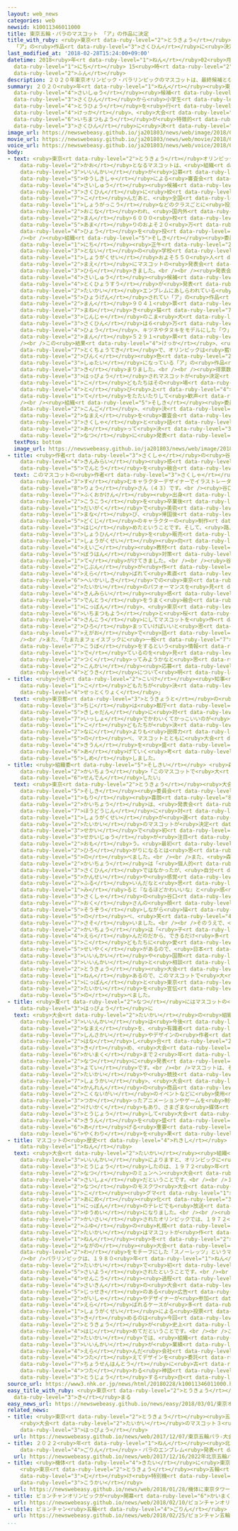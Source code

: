```yaml
---
layout: web_news
categories: web
newsid: k10011346011000
title: 東京五輪・パラのマスコット 「ア」の作品に決定
title_with_ruby: <ruby>東京<rt data-ruby-level="2">とうきょう</rt></ruby><ruby>五輪<rt data-ruby-level="4">ごりん</rt></ruby>・パラのマスコット
  「ア」の<ruby>作品<rt data-ruby-level="3">さくひん</rt></ruby>に<ruby>決定<rt data-ruby-level="3">けってい</rt></ruby>
last_modified_at: '2018-02-28T15:24:00+09:00'
datetime: 2018<ruby>年<rt data-ruby-level="1">ねん</rt></ruby>02<ruby>月<rt data-ruby-level="1">がつ</rt></ruby>28<ruby>日<rt
  data-ruby-level="1">にち</rt></ruby> 15<ruby>時<rt data-ruby-level="2">じ</rt></ruby>24<ruby>分<rt
  data-ruby-level="2">ふん</rt></ruby>
description: ２０２０年東京オリンピック・パラリンピックのマスコットは、最終候補となった３つの作品から小学生が投票を行った結果、大会エンブレムにあしらわれている市松模様が特徴的な「ア」の作品に決まりました。
summary: ２０２０<ruby>年<rt data-ruby-level="1">ねん</rt></ruby><ruby>東京<rt data-ruby-level="2">とうきょう</rt></ruby>オリンピック・パラリンピックのマスコットは、<ruby>最終<rt
  data-ruby-level="4">さいしゅう</rt></ruby><ruby>候補<rt data-ruby-level="6">こうほ</rt></ruby>となった３つの<ruby>作品<rt
  data-ruby-level="3">さくひん</rt></ruby>から<ruby>小学生<rt data-ruby-level="1">しょうがくせい</rt></ruby>が<ruby>投票<rt
  data-ruby-level="4">とうひょう</rt></ruby>を<ruby>行<rt data-ruby-level="2">い</rt></ruby>った<ruby>結果<rt
  data-ruby-level="4">けっか</rt></ruby>、<ruby>大会<rt data-ruby-level="2">たいかい</rt></ruby>エンブレムにあしらわれている<ruby>市松模様<rt
  data-ruby-level="6">いちまつもよう</rt></ruby>が<ruby>特徴的<rt data-ruby-level="7">とくちょうてき</rt></ruby>な「ア」の<ruby>作品<rt
  data-ruby-level="3">さくひん</rt></ruby>に<ruby>決<rt data-ruby-level="3">き</rt></ruby>まりました。
image_url: https://newswebeasy.github.io/ja201803/news/web/image/2018/02/28/K10011346011_1802281213_1802281214_01_02.jpg
movie_url: https://newswebeasy.github.io/ja201803/news/web/movie/2018/02/28/k10011346011_201802281709_201802281711.mp4
voice_url: https://newswebeasy.github.io/ja201803/news/web/voice/2018/02/28/k10011346011_201802281709_201802281711.mp3
body:
- text: <ruby>東京<rt data-ruby-level="2">とうきょう</rt></ruby>オリンピック・パラリンピックの<ruby>顔<rt
    data-ruby-level="2">かお</rt></ruby>となるマスコットは、<ruby>組織<rt data-ruby-level="5">そしき</rt></ruby><ruby>委員会<rt
    data-ruby-level="3">いいんかい</rt></ruby>が<ruby>公募<rt data-ruby-level="7">こうぼ</rt></ruby>し<ruby>有識者<rt
    data-ruby-level="5">ゆうしきしゃ</rt></ruby>による<ruby>審査会<rt data-ruby-level="7">しんさかい</rt></ruby>で<ruby>最終<rt
    data-ruby-level="4">さいしゅう</rt></ruby><ruby>候補<rt data-ruby-level="6">こうほ</rt></ruby>の３つの<ruby>作品<rt
    data-ruby-level="3">さくひん</rt></ruby>に<ruby>絞<rt data-ruby-level="7">しぼ</rt></ruby>り<ruby>込<rt
    data-ruby-level="7">こ</rt></ruby>んだあと、<ruby>全国<rt data-ruby-level="3">ぜんこく</rt></ruby>の<ruby>小学校<rt
    data-ruby-level="1">しょうがっこう</rt></ruby>などのクラスごとに<ruby>投票<rt data-ruby-level="4">とうひょう</rt></ruby>が<ruby>行<rt
    data-ruby-level="2">おこな</rt></ruby>われ、<ruby>国内外<rt data-ruby-level="2">こくないがい</rt></ruby>の１<ruby>万<rt
    data-ruby-level="2">まん</rt></ruby>６０００<ruby>校<rt data-ruby-level="1">こう</rt></ruby><ruby>余<rt
    data-ruby-level="5">あま</rt></ruby>りのおよそ２０<ruby>万<rt data-ruby-level="2">まん</rt></ruby>のクラスが<ruby>票<rt
    data-ruby-level="4">ひょう</rt></ruby>を<ruby>投<rt data-ruby-level="3">とう</rt></ruby>じました。<br
    /><br /><ruby>組織<rt data-ruby-level="5">そしき</rt></ruby><ruby>委員会<rt data-ruby-level="3">いいんかい</rt></ruby>は２８<ruby>日<rt
    data-ruby-level="1">にち</rt></ruby><ruby>正午<rt data-ruby-level="2">しょうご</rt></ruby>すぎ、<ruby>都内<rt
    data-ruby-level="3">とない</rt></ruby>の<ruby>学校<rt data-ruby-level="1">がっこう</rt></ruby>で、<ruby>小学生<rt
    data-ruby-level="1">しょうがくせい</rt></ruby>およそ５５０<ruby>人<rt data-ruby-level="1">にん</rt></ruby>を<ruby>前<rt
    data-ruby-level="2">まえ</rt></ruby>にマスコットの<ruby>発表会<rt data-ruby-level="3">はっぴょうかい</rt></ruby>を<ruby>開<rt
    data-ruby-level="3">ひら</rt></ruby>きました。<br /><br /><ruby>発表会<rt data-ruby-level="3">はっぴょうかい</rt></ruby>では<ruby>最終<rt
    data-ruby-level="4">さいしゅう</rt></ruby><ruby>候補<rt data-ruby-level="6">こうほ</rt></ruby>３つのそれぞれの<ruby>得票数<rt
    data-ruby-level="4">とくひょうすう</rt></ruby>が<ruby>発表<rt data-ruby-level="3">はっぴょう</rt></ruby>され、<ruby>大会<rt
    data-ruby-level="2">たいかい</rt></ruby>エンブレムにあしらわれている<ruby>市松模様<rt data-ruby-level="6">いちまつもよう</rt></ruby>が<ruby>表現<rt
    data-ruby-level="5">ひょうげん</rt></ruby>されてい「ア」の<ruby>作品<rt data-ruby-level="3">さくひん</rt></ruby>は１０<ruby>万<rt
    data-ruby-level="2">まん</rt></ruby>９０４１<ruby>票<rt data-ruby-level="4">ぴょう</rt></ruby>、<ruby>招<rt
    data-ruby-level="7">まね</rt></ruby>き<ruby>猫<rt data-ruby-level="7">ねこ</rt></ruby>とキツネ、<ruby>神社<rt
    data-ruby-level="3">じんじゃ</rt></ruby>のこま<ruby>犬<rt data-ruby-level="1">いぬ</rt></ruby>をモデルにした「イ」の<ruby>作品<rt
    data-ruby-level="3">さくひん</rt></ruby>は６<ruby>万<rt data-ruby-level="2">まん</rt></ruby>１４２３<ruby>票<rt
    data-ruby-level="4">ひょう</rt></ruby>、キツネやタヌキをモデルにした「ウ」の<ruby>作品<rt data-ruby-level="3">さくひん</rt></ruby>は３<ruby>万<rt
    data-ruby-level="2">まん</rt></ruby>５２９１<ruby>票<rt data-ruby-level="4">ぴょう</rt></ruby>でした。<br
    /><br />この<ruby>結果<rt data-ruby-level="4">けっか</rt></ruby>、<ruby>市松模様<rt data-ruby-level="6">いちまつもよう</rt></ruby>が<ruby>特徴的<rt
    data-ruby-level="7">とくちょうてき</rt></ruby>で、オリンピックは<ruby>藍色<rt data-ruby-level="7">あいいろ</rt></ruby>、パラリンピックは<ruby>ピンク<rt
    data-ruby-level="2">ぴんく</rt></ruby><ruby>色<rt data-ruby-level="2">いろ</rt></ruby>が<ruby>主体<rt
    data-ruby-level="3">しゅたい</rt></ruby>になっている「ア」の<ruby>作品<rt data-ruby-level="3">さくひん</rt></ruby>に<ruby>決<rt
    data-ruby-level="3">き</rt></ruby>まりました。<br /><br /><ruby>得票数<rt data-ruby-level="4">とくひょうすう</rt></ruby>が<ruby>発表<rt
    data-ruby-level="3">はっぴょう</rt></ruby>されマスコットが<ruby>決定<rt data-ruby-level="3">けってい</rt></ruby>すると、<ruby>子<rt
    data-ruby-level="1">こ</rt></ruby>どもたちはその<ruby>場<rt data-ruby-level="2">ば</rt></ruby>で<ruby>飛<rt
    data-ruby-level="4">と</rt></ruby>び<ruby>上<rt data-ruby-level="4">あ</rt></ruby>がったり<ruby>手<rt
    data-ruby-level="1">て</rt></ruby>をたたいたりして<ruby>歓声<rt data-ruby-level="7">かんせい</rt></ruby>をあげていました。<br
    /><br /><ruby>組織<rt data-ruby-level="5">そしき</rt></ruby><ruby>委員会<rt data-ruby-level="3">いいんかい</rt></ruby>は<ruby>今後<rt
    data-ruby-level="2">こんご</rt></ruby>、<ruby>決<rt data-ruby-level="3">き</rt></ruby>まったマスコットの<ruby>名前<rt
    data-ruby-level="2">なまえ</rt></ruby>を<ruby>審査会<rt data-ruby-level="7">しんさかい</rt></ruby>やデザインの<ruby>作者<rt
    data-ruby-level="3">さくしゃ</rt></ruby>と<ruby>話<rt data-ruby-level="2">はな</rt></ruby>し<ruby>合<rt
    data-ruby-level="2">あ</rt></ruby>って<ruby>決<rt data-ruby-level="3">き</rt></ruby>め、ことし<ruby>夏<rt
    data-ruby-level="2">なつ</rt></ruby>に<ruby>発表<rt data-ruby-level="3">はっぴょう</rt></ruby>することにしています。
  textPos: bottom
  image_url: https://newswebeasy.github.io/ja201803/news/web/image/2018/02/28/K10011346011_1802281215_1802281222_01_03.jpg
- title: <ruby>作者<rt data-ruby-level="3">さくしゃ</rt></ruby>の<ruby>谷口<rt data-ruby-level="2">たにぐち</rt></ruby>さん「<ruby>近未来<rt
    data-ruby-level="4">きんみらい</rt></ruby><ruby>感<rt data-ruby-level="3">かん</rt></ruby>と<ruby>伝統<rt
    data-ruby-level="5">でんとう</rt></ruby>を<ruby>融合<rt data-ruby-level="7">ゆうごう</rt></ruby>した」
  text: このマスコットの<ruby>作者<rt data-ruby-level="3">さくしゃ</rt></ruby>は、<ruby>福岡県<rt data-ruby-level="7">ふくおかけん</rt></ruby>に<ruby>住<rt
    data-ruby-level="3">す</rt></ruby>むキャラクターデザイナーでイラストレーターの<ruby>谷口<rt data-ruby-level="2">たにぐち</rt></ruby><ruby>亮<rt
    data-ruby-level="8">りょう</rt></ruby>さん（４３）です。<br /><ruby>谷口<rt data-ruby-level="2">たにぐち</rt></ruby>さんは<ruby>福岡県<rt
    data-ruby-level="7">ふくおかけん</rt></ruby><ruby>出身<rt data-ruby-level="3">しゅっしん</rt></ruby>で、<ruby>高校<rt
    data-ruby-level="2">こうこう</rt></ruby>を<ruby>卒業後<rt data-ruby-level="4">そつぎょうご</rt></ruby>、アメリカの<ruby>大学<rt
    data-ruby-level="1">だいがく</rt></ruby>で<ruby>美術<rt data-ruby-level="5">びじゅつ</rt></ruby>を<ruby>学<rt
    data-ruby-level="1">まな</rt></ruby>び、<ruby>帰国後<rt data-ruby-level="2">きこくご</rt></ruby>、<ruby>独自<rt
    data-ruby-level="5">どくじ</rt></ruby>のキャラクターの<ruby>制作<rt data-ruby-level="5">せいさく</rt></ruby>を<ruby>始<rt
    data-ruby-level="3">はじ</rt></ruby>めたということです。そして、<ruby>路上<rt data-ruby-level="3">ろじょう</rt></ruby>でキャラクターの<ruby>商品<rt
    data-ruby-level="3">しょうひん</rt></ruby>を<ruby>販売<rt data-ruby-level="7">はんばい</rt></ruby>するなどしながら、これまでに<ruby>小学生<rt
    data-ruby-level="1">しょうがくせい</rt></ruby><ruby>向<rt data-ruby-level="3">む</rt></ruby>けの<ruby>英語<rt
    data-ruby-level="4">えいご</rt></ruby><ruby>教材<rt data-ruby-level="4">きょうざい</rt></ruby>や<ruby>防犯<rt
    data-ruby-level="5">ぼうはん</rt></ruby><ruby>対策<rt data-ruby-level="6">たいさく</rt></ruby>のキャラクターなどを<ruby>手<rt
    data-ruby-level="1">て</rt></ruby>がけてきました。<br /><br /><ruby>谷口<rt data-ruby-level="2">たにぐち</rt></ruby>さんは「<ruby>自分<rt
    data-ruby-level="2">じぶん</rt></ruby>が<ruby>作<rt data-ruby-level="2">つく</rt></ruby>ったマスコットが<ruby>選<rt
    data-ruby-level="4">えら</rt></ruby>ばれて<ruby>素直<rt data-ruby-level="7">すなお</rt></ruby>にうれしい。リオデジャネイロオリンピックの<ruby>閉会式<rt
    data-ruby-level="6">へいかいしき</rt></ruby>での<ruby>東京<rt data-ruby-level="2">とうきょう</rt></ruby><ruby>大会<rt
    data-ruby-level="2">たいかい</rt></ruby>のパフォーマンスを<ruby>見<rt data-ruby-level="1">み</rt></ruby>て、<ruby>近未来<rt
    data-ruby-level="4">きんみらい</rt></ruby><ruby>感<rt data-ruby-level="3">かん</rt></ruby>と<ruby>伝統<rt
    data-ruby-level="5">でんとう</rt></ruby>をうまく<ruby>融合<rt data-ruby-level="7">ゆうごう</rt></ruby>して<ruby>日本<rt
    data-ruby-level="1">にっぽん</rt></ruby>、<ruby>東京<rt data-ruby-level="2">とうきょう</rt></ruby>らしいものをイメージして<ruby>市松模様<rt
    data-ruby-level="6">いちまつもよう</rt></ruby>と<ruby>桜<rt data-ruby-level="5">さくら</rt></ruby>を<ruby>参考<rt
    data-ruby-level="4">さんこう</rt></ruby>にしてマスコットを<ruby>作<rt data-ruby-level="2">つく</rt></ruby>った。マスコットがヒーローとなるようなアニメーションになって、どんどん<ruby>広<rt
    data-ruby-level="2">ひろ</rt></ruby>まっていけばいいと<ruby>思<rt data-ruby-level="2">おも</rt></ruby>う」と<ruby>笑顔<rt
    data-ruby-level="7">えがお</rt></ruby>で<ruby>話<rt data-ruby-level="2">はな</rt></ruby>していました。<br
    /><br />また、「たまたまフェイスブックに<ruby>一般<rt data-ruby-level="7">いっぱん</rt></ruby><ruby>公募<rt
    data-ruby-level="7">こうぼ</rt></ruby>をするという<ruby>情報<rt data-ruby-level="5">じょうほう</rt></ruby>が<ruby>出<rt
    data-ruby-level="1">で</rt></ruby>ているのを<ruby>見<rt data-ruby-level="1">み</rt></ruby>て、いくつか<ruby>作<rt
    data-ruby-level="2">つく</rt></ruby>ってみようかなと<ruby>思<rt data-ruby-level="2">おも</rt></ruby>ったのがきっかけだ」と<ruby>今回<rt
    data-ruby-level="2">こんかい</rt></ruby><ruby>応募<rt data-ruby-level="7">おうぼ</rt></ruby>した<ruby>動機<rt
    data-ruby-level="4">どうき</rt></ruby>について<ruby>明<rt data-ruby-level="2">あ</rt></ruby>かしました。
- title: <ruby>小池<rt data-ruby-level="2">こいけ</rt></ruby><ruby>知事<rt data-ruby-level="3">ちじ</rt></ruby>「<ruby>子<rt
    data-ruby-level="1">こ</rt></ruby>どもたちが<ruby>決<rt data-ruby-level="3">き</rt></ruby>め<ruby>説得力<rt
    data-ruby-level="4">せっとくりょく</rt></ruby>」
  text: <ruby>東京都<rt data-ruby-level="3">とうきょうと</rt></ruby>の<ruby>小池<rt data-ruby-level="2">こいけ</rt></ruby><ruby>知事<rt
    data-ruby-level="3">ちじ</rt></ruby>は<ruby>都庁<rt data-ruby-level="6">とちょう</rt></ruby>で<ruby>記者団<rt
    data-ruby-level="5">きしゃだん</rt></ruby>に<ruby>対<rt data-ruby-level="3">たい</rt></ruby>し、「エンブレムと<ruby>一緒<rt
    data-ruby-level="7">いっしょ</rt></ruby>でかわいくてかっこいいのが<ruby>決<rt data-ruby-level="3">き</rt></ruby>まった。<ruby>子<rt
    data-ruby-level="1">こ</rt></ruby>どもたちが<ruby>決<rt data-ruby-level="3">き</rt></ruby>めたことは<ruby>何<rt
    data-ruby-level="2">なに</rt></ruby>よりも<ruby>説得力<rt data-ruby-level="4">せっとくりょく</rt></ruby>がある」と<ruby>述<rt
    data-ruby-level="5">の</rt></ruby>べ、マスコットとともに<ruby>大会<rt data-ruby-level="2">たいかい</rt></ruby>の<ruby>機運<rt
    data-ruby-level="4">きうん</rt></ruby>を<ruby>盛<rt data-ruby-level="6">も</rt></ruby>り<ruby>上<rt
    data-ruby-level="6">あ</rt></ruby>げていく<ruby>考<rt data-ruby-level="2">かんが</rt></ruby>えを<ruby>示<rt
    data-ruby-level="5">しめ</rt></ruby>しました。
- title: <ruby>組織委<rt data-ruby-level="5">そしきい</rt></ruby> <ruby>森<rt data-ruby-level="1">もり</rt></ruby><ruby>会長<rt
    data-ruby-level="2">かいちょう</rt></ruby>「このマスコットで<ruby>大<rt data-ruby-level="1">おお</rt></ruby>いに<ruby>宣伝<rt
    data-ruby-level="6">せんでん</rt></ruby>したい」
  text: <ruby>東京<rt data-ruby-level="2">とうきょう</rt></ruby><ruby>大会<rt data-ruby-level="2">たいかい</rt></ruby>の<ruby>組織<rt
    data-ruby-level="5">そしき</rt></ruby><ruby>委員会<rt data-ruby-level="3">いいんかい</rt></ruby>の<ruby>森<rt
    data-ruby-level="1">もり</rt></ruby><ruby>喜朗<rt data-ruby-level="8">よしろう</rt></ruby><ruby>会長<rt
    data-ruby-level="2">かいちょう</rt></ruby>は、<ruby>発表会<rt data-ruby-level="3">はっぴょうかい</rt></ruby>のあと<ruby>報道陣<rt
    data-ruby-level="7">ほうどうじん</rt></ruby>に<ruby>対<rt data-ruby-level="3">たい</rt></ruby>し、<ruby>小学生<rt
    data-ruby-level="1">しょうがくせい</rt></ruby>が<ruby>選<rt data-ruby-level="4">えら</rt></ruby>んだ<ruby>大会<rt
    data-ruby-level="2">たいかい</rt></ruby>のマスコットが<ruby>決定<rt data-ruby-level="3">けってい</rt></ruby>したことについて、「<ruby>世界<rt
    data-ruby-level="3">せかい</rt></ruby>で<ruby>初<rt data-ruby-level="4">はじ</rt></ruby>めてのことだから<ruby>世界中<rt
    data-ruby-level="3">せかいじゅう</rt></ruby>が<ruby>注目<rt data-ruby-level="3">ちゅうもく</rt></ruby>したと<ruby>思<rt
    data-ruby-level="2">おも</rt></ruby>う。<ruby>最初<rt data-ruby-level="4">さいしょ</rt></ruby>のアイデアからこんなにすごい<ruby>広<rt
    data-ruby-level="2">ひろ</rt></ruby>がりになるとは<ruby>思<rt data-ruby-level="2">おも</rt></ruby>わなかった」と<ruby>述<rt
    data-ruby-level="5">の</rt></ruby>べました。<br /><br />また、<ruby>森<rt data-ruby-level="1">もり</rt></ruby><ruby>会長<rt
    data-ruby-level="2">かいちょう</rt></ruby>は「<ruby>個人的<rt data-ruby-level="5">こじんてき</rt></ruby>には『ア』の<ruby>作品<rt
    data-ruby-level="3">さくひん</rt></ruby>ではなかったが、<ruby>自分<rt data-ruby-level="2">じぶん</rt></ruby>の<ruby>感性<rt
    data-ruby-level="5">かんせい</rt></ruby>や<ruby>感覚<rt data-ruby-level="4">かんかく</rt></ruby>が<ruby>古<rt
    data-ruby-level="2">ふる</rt></ruby>いんだなと<ruby>思<rt data-ruby-level="2">おも</rt></ruby>い、よく<ruby>見<rt
    data-ruby-level="1">み</rt></ruby>ると『なるほどかわいいな』と<ruby>感<rt data-ruby-level="3">かん</rt></ruby>じた。<ruby>作者<rt
    data-ruby-level="3">さくしゃ</rt></ruby>の<ruby>谷口<rt data-ruby-level="2">たにぐち</rt></ruby>さんが<ruby>奥<rt
    data-ruby-level="7">おく</rt></ruby>さんの<ruby>顔<rt data-ruby-level="2">かお</rt></ruby>を<ruby>想像<rt
    data-ruby-level="5">そうぞう</rt></ruby>しながら<ruby>描<rt data-ruby-level="7">えが</rt></ruby>いたのではないか」と<ruby>述<rt
    data-ruby-level="5">の</rt></ruby>べ、<ruby>笑<rt data-ruby-level="4">わら</rt></ruby>いを<ruby>誘<rt
    data-ruby-level="7">さそ</rt></ruby>いました。<br /><br />そのうえで、<ruby>森<rt data-ruby-level="1">もり</rt></ruby><ruby>会長<rt
    data-ruby-level="2">かいちょう</rt></ruby>は「<ruby>子<rt data-ruby-level="1">こ</rt></ruby>どもたちが<ruby>選<rt
    data-ruby-level="4">えら</rt></ruby>んだのだから、できるだけ<ruby>多<rt data-ruby-level="2">おお</rt></ruby>くの<ruby>子<rt
    data-ruby-level="1">こ</rt></ruby>どもたちに<ruby>愛<rt data-ruby-level="4">あい</rt></ruby>してもらえるようにしたい。オリンピックのグッズはいろいろな<ruby>制約<rt
    data-ruby-level="5">せいやく</rt></ruby>があるので、<ruby>日本<rt data-ruby-level="1">にっぽん</rt></ruby>オリンピック<ruby>委員会<rt
    data-ruby-level="3">いいんかい</rt></ruby>や<ruby>国際<rt data-ruby-level="5">こくさい</rt></ruby>オリンピック<ruby>委員会<rt
    data-ruby-level="3">いいんかい</rt></ruby>と<ruby>相談<rt data-ruby-level="3">そうだん</rt></ruby>しながらやっていく。<ruby>東京<rt
    data-ruby-level="2">とうきょう</rt></ruby><ruby>大会<rt data-ruby-level="2">たいかい</rt></ruby>まであと２<ruby>年<rt
    data-ruby-level="1">ねん</rt></ruby>あるので、このマスコットで<ruby>大<rt data-ruby-level="1">おお</rt></ruby>いに<ruby>日本<rt
    data-ruby-level="1">にっぽん</rt></ruby>と<ruby>東京<rt data-ruby-level="2">とうきょう</rt></ruby><ruby>大会<rt
    data-ruby-level="2">たいかい</rt></ruby>を<ruby>宣伝<rt data-ruby-level="6">せんでん</rt></ruby>していきたい」と<ruby>述<rt
    data-ruby-level="5">の</rt></ruby>べました。
- title: <ruby>夏<rt data-ruby-level="2">なつ</rt></ruby>にはマスコットの<ruby>名前<rt data-ruby-level="2">なまえ</rt></ruby>が<ruby>発表<rt
    data-ruby-level="3">はっぴょう</rt></ruby>に
  text: <ruby>大会<rt data-ruby-level="2">たいかい</rt></ruby>の<ruby>組織<rt data-ruby-level="5">そしき</rt></ruby><ruby>委員会<rt
    data-ruby-level="3">いいんかい</rt></ruby>は<ruby>今後<rt data-ruby-level="2">こんご</rt></ruby>、マスコットの<ruby>名前<rt
    data-ruby-level="2">なまえ</rt></ruby>を、<ruby>有識者<rt data-ruby-level="5">ゆうしきしゃ</rt></ruby>による<ruby>審査会<rt
    data-ruby-level="7">しんさかい</rt></ruby>やデザインの<ruby>作者<rt data-ruby-level="3">さくしゃ</rt></ruby>と<ruby>話<rt
    data-ruby-level="2">はな</rt></ruby>し<ruby>合<rt data-ruby-level="2">あ</rt></ruby>って<ruby>決<rt
    data-ruby-level="3">き</rt></ruby>め、<ruby>大会<rt data-ruby-level="2">たいかい</rt></ruby>の<ruby>開幕<rt
    data-ruby-level="6">かいまく</rt></ruby>まで２<ruby>年<rt data-ruby-level="1">ねん</rt></ruby>となることし<ruby>夏<rt
    data-ruby-level="2">なつ</rt></ruby>に<ruby>発表<rt data-ruby-level="3">はっぴょう</rt></ruby>する<ruby>予定<rt
    data-ruby-level="3">よてい</rt></ruby>です。<br /><br />マスコットは、その<ruby>後<rt data-ruby-level="2">ご</rt></ruby>、<ruby>大会<rt
    data-ruby-level="2">たいかい</rt></ruby>や<ruby>競技<rt data-ruby-level="5">きょうぎ</rt></ruby>の<ruby>紹介<rt
    data-ruby-level="7">しょうかい</rt></ruby>、<ruby>大会<rt data-ruby-level="2">たいかい</rt></ruby><ruby>関連<rt
    data-ruby-level="4">かんれん</rt></ruby>の<ruby>商品<rt data-ruby-level="3">しょうひん</rt></ruby>、それに<ruby>国内外<rt
    data-ruby-level="2">こくないがい</rt></ruby>のイベントなどに<ruby>使用<rt data-ruby-level="3">しよう</rt></ruby>されるほか、マスコットを<ruby>使<rt
    data-ruby-level="3">つか</rt></ruby>ったアニメーションやゲームを<ruby>制作<rt data-ruby-level="5">せいさく</rt></ruby>する<ruby>計画<rt
    data-ruby-level="2">けいかく</rt></ruby>もあり、さまざまな<ruby>媒体<rt data-ruby-level="7">ばいたい</rt></ruby>に<ruby>登場<rt
    data-ruby-level="3">とうじょう</rt></ruby>して<ruby>大会<rt data-ruby-level="2">たいかい</rt></ruby>の<ruby>機運<rt
    data-ruby-level="4">きうん</rt></ruby>を<ruby>盛<rt data-ruby-level="6">も</rt></ruby>り<ruby>上<rt
    data-ruby-level="6">あ</rt></ruby>げる<ruby>重要<rt data-ruby-level="4">じゅうよう</rt></ruby>な<ruby>役割<rt
    data-ruby-level="6">やくわり</rt></ruby>を<ruby>果<rt data-ruby-level="4">は</rt></ruby>たします。
- title: マスコットの<ruby>歴史<rt data-ruby-level="4">れきし</rt></ruby> <ruby>初登場<rt data-ruby-level="4">はつとうじょう</rt></ruby>は1972<ruby>年<rt
    data-ruby-level="1">ねん</rt></ruby>
  text: <ruby>大会<rt data-ruby-level="2">たいかい</rt></ruby><ruby>組織<rt data-ruby-level="5">そしき</rt></ruby><ruby>委員会<rt
    data-ruby-level="3">いいんかい</rt></ruby>によりますと、オリンピックに<ruby>公式<rt data-ruby-level="3">こうしき</rt></ruby>のマスコットが<ruby>登場<rt
    data-ruby-level="3">とうじょう</rt></ruby>したのは、１９７２<ruby>年<rt data-ruby-level="1">ねん</rt></ruby><ruby>夏<rt
    data-ruby-level="2">なつ</rt></ruby>のミュンヘン<ruby>大会<rt data-ruby-level="2">たいかい</rt></ruby>が<ruby>最初<rt
    data-ruby-level="4">さいしょ</rt></ruby>だということです。<br /><br />１９８０<ruby>年<rt data-ruby-level="1">ねん</rt></ruby><ruby>夏<rt
    data-ruby-level="2">なつ</rt></ruby>のモスクワ<ruby>大会<rt data-ruby-level="2">たいかい</rt></ruby>のマスコット、<ruby>子<rt
    data-ruby-level="1">こ</rt></ruby><ruby>グマ<rt data-ruby-level="1">ぐま</rt></ruby>の「ミーシャ」は<ruby>アニメ<rt
    data-ruby-level="3">あにめ</rt></ruby><ruby>化<rt data-ruby-level="3">か</rt></ruby>され、<ruby>日本<rt
    data-ruby-level="1">にっぽん</rt></ruby>のテレビでも<ruby>放送<rt data-ruby-level="3">ほうそう</rt></ruby>されて<ruby>有名<rt
    data-ruby-level="3">ゆうめい</rt></ruby>になりました。<br /><br /><ruby>日本<rt data-ruby-level="1">にっぽん</rt></ruby>で<ruby>開催<rt
    data-ruby-level="7">かいさい</rt></ruby>されたオリンピックでは、１９７２<ruby>年<rt data-ruby-level="1">ねん</rt></ruby><ruby>冬<rt
    data-ruby-level="2">ふゆ</rt></ruby>の<ruby>札幌<rt data-ruby-level="8">さっぽろ</rt></ruby><ruby>大会<rt
    data-ruby-level="2">たいかい</rt></ruby>はマスコットが<ruby>作<rt data-ruby-level="2">つく</rt></ruby>られませんでしたが、１９９８<ruby>年<rt
    data-ruby-level="1">ねん</rt></ruby><ruby>冬<rt data-ruby-level="2">ふゆ</rt></ruby>の<ruby>長野<rt
    data-ruby-level="2">ながの</rt></ruby><ruby>大会<rt data-ruby-level="2">たいかい</rt></ruby>では、フクロウ４<ruby>羽<rt
    data-ruby-level="2">わ</rt></ruby>をモチーフにした「スノーレッツ」というマスコットが<ruby>登場<rt data-ruby-level="3">とうじょう</rt></ruby>しました。<br
    /><br />パラリンピックは、１９８０<ruby>年<rt data-ruby-level="1">ねん</rt></ruby>オランダのアーネム<ruby>大会<rt
    data-ruby-level="2">たいかい</rt></ruby>で<ruby>初<rt data-ruby-level="4">はじ</rt></ruby>めてマスコットが<ruby>採用<rt
    data-ruby-level="5">さいよう</rt></ruby>されたということです。<br /><br /><ruby>一方<rt data-ruby-level="2">いっぽう</rt></ruby>、マスコットの<ruby>選考<rt
    data-ruby-level="4">せんこう</rt></ruby><ruby>過程<rt data-ruby-level="5">かてい</rt></ruby>をめぐっては、<ruby>最近<rt
    data-ruby-level="4">さいきん</rt></ruby>の<ruby>大会<rt data-ruby-level="2">たいかい</rt></ruby>では<ruby>実績<rt
    data-ruby-level="5">じっせき</rt></ruby>のある<ruby>広告<rt data-ruby-level="4">こうこく</rt></ruby><ruby>会社<rt
    data-ruby-level="2">がいしゃ</rt></ruby>やデザイナーが<ruby>参加<rt data-ruby-level="4">さんか</rt></ruby>するコンペなどで<ruby>選<rt
    data-ruby-level="4">えら</rt></ruby>ばれるケースが<ruby>多<rt data-ruby-level="2">おお</rt></ruby>く、<ruby>小学生<rt
    data-ruby-level="1">しょうがくせい</rt></ruby>による<ruby>投票<rt data-ruby-level="4">とうひょう</rt></ruby>で<ruby>決<rt
    data-ruby-level="3">き</rt></ruby>めるのは<ruby>今回<rt data-ruby-level="2">こんかい</rt></ruby>の<ruby>東京<rt
    data-ruby-level="2">とうきょう</rt></ruby>が<ruby>史上<rt data-ruby-level="4">しじょう</rt></ruby><ruby>初<rt
    data-ruby-level="4">はじ</rt></ruby>めてだということです。<br /><br />ことしのピョンチャン<ruby>大会<rt
    data-ruby-level="2">たいかい</rt></ruby>では、<ruby>組織<rt data-ruby-level="5">そしき</rt></ruby><ruby>委員会<rt
    data-ruby-level="3">いいんかい</rt></ruby>が<ruby>業績<rt data-ruby-level="5">ぎょうせき</rt></ruby>などから<ruby>選<rt
    data-ruby-level="4">えら</rt></ruby>んだ<ruby>会社<rt data-ruby-level="2">かいしゃ</rt></ruby>にコンセプトを<ruby>伝<rt
    data-ruby-level="4">つた</rt></ruby>えてデザインを<ruby>委託<rt data-ruby-level="7">いたく</rt></ruby>し、<ruby>朝鮮半島<rt
    data-ruby-level="7">ちょうせんはんとう</rt></ruby>に<ruby>古<rt data-ruby-level="2">ふる</rt></ruby>くから<ruby>伝<rt
    data-ruby-level="4">つた</rt></ruby>わる<ruby>神話<rt data-ruby-level="3">しんわ</rt></ruby>に<ruby>登場<rt
    data-ruby-level="3">とうじょう</rt></ruby>する<ruby>白<rt data-ruby-level="1">しろ</rt></ruby>いトラとツキノワグマがモチーフになりました。
source_url: https://www3.nhk.or.jp/news/html/20180228/k10011346011000.html
easy_title_with_ruby: <ruby>東京<rt data-ruby-level="2">とうきょう</rt></ruby>オリンピックとパラリンピックのマスコットが<ruby>決<rt
  data-ruby-level="3">き</rt></ruby>まる
easy_news_url: https://newswebeasy.github.io/news/easy/2018/03/01/東京オリンピックとパラリンピックのマスコットが決まる
related_news:
- title: <ruby>東京<rt data-ruby-level="2">とうきょう</rt></ruby><ruby>五輪<rt data-ruby-level="4">ごりん</rt></ruby>・パラ
    <ruby>大会<rt data-ruby-level="2">たいかい</rt></ruby>のマスコット３<ruby>候補<rt data-ruby-level="6">こうほ</rt></ruby>を<ruby>発表<rt
    data-ruby-level="3">はっぴょう</rt></ruby>
  url: https://newswebeasy.github.io/news/web/2017/12/07/東京五輪パラ-大会のマスコット3候補を発表
- title: ２０２２<ruby>年<rt data-ruby-level="1">ねん</rt></ruby><ruby>北京<rt data-ruby-level="8">ぺきん</rt></ruby><ruby>五輪<rt
    data-ruby-level="4">ごりん</rt></ruby>・パラのエンブレム<ruby>発表<rt data-ruby-level="3">はっぴょう</rt></ruby>
  url: https://newswebeasy.github.io/news/web/2017/12/16/2022年北京五輪パラのエンブレム発表
- title: <ruby>機体<rt data-ruby-level="4">きたい</rt></ruby>に<ruby>東京<rt data-ruby-level="2">とうきょう</rt></ruby>タワーなどデザイン
    <ruby>東京<rt data-ruby-level="2">とうきょう</rt></ruby><ruby>五輪<rt data-ruby-level="4">ごりん</rt></ruby>に<ruby>向<rt
    data-ruby-level="3">む</rt></ruby>け<ruby>特別機<rt data-ruby-level="4">とくべつき</rt></ruby><ruby>公開<rt
    data-ruby-level="3">こうかい</rt></ruby>
  url: https://newswebeasy.github.io/news/web/2018/01/28/機体に東京タワーなどデザイン-東京五輪に向け特別機公開
- title: ピョンチャンオリンピックが<ruby>開幕<rt data-ruby-level="6">かいまく</rt></ruby>
  url: https://newswebeasy.github.io/news/web/2018/02/10/ピョンチャンオリンピックが開幕
- title: ピョンチャン<ruby>五輪<rt data-ruby-level="4">ごりん</rt></ruby> きょう<ruby>閉幕<rt data-ruby-level="6">へいまく</rt></ruby>
  url: https://newswebeasy.github.io/news/web/2018/02/25/ピョンチャン五輪-きょう閉幕
...
```

